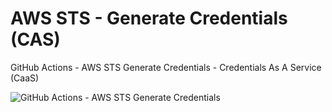 # AWS STS - Generate Credentials (CAS)
GitHub Actions - AWS STS Generate Credentials - Credentials As A Service (CaaS)

![GitHub Actions - AWS STS Generate Credentials](https://github.com/emvaldes/generate-credentials/workflows/GitHub%20Actions%20-%20AWS%20STS%20Generate%20Credentials/badge.svg)
